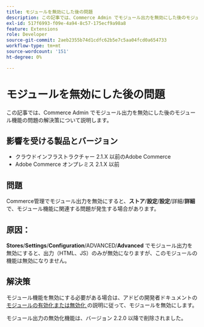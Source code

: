 ```yaml
---
title: モジュールを無効にした後の問題
description: この記事では、Commerce Admin でモジュール出力を無効にした後のモジュール機能の問題の解決策について説明します。
exl-id: 517f6993-f09e-4a94-8c57-175ecf9a98a8
feature: Extensions
role: Developer
source-git-commit: 2aeb2355b74d1cdfc62b5e7c5aa04fcd0a654733
workflow-type: tm+mt
source-wordcount: '151'
ht-degree: 0%

---
```


# モジュールを無効にした後の問題

この記事では、Commerce Admin でモジュール出力を無効にした後のモジュール機能の問題の解決策について説明します。

## 影響を受ける製品とバージョン

* クラウドインフラストラクチャー 2.1.X 以前のAdobe Commerce
* Adobe Commerce オンプレミス 2.1.X 以前

## 問題

Commerce管理でモジュール出力を無効にすると、**ストア**/**設定**/**設定**/詳細/**詳細** で、モジュール機能に関連する問題が発生する場合があります。

## 原因：

**Stores**/**Settings**/**Configuration**/ADVANCED/**Advanced** でモジュール出力を無効にすると、出力（HTML、JS）のみが無効になりますが、このモジュールの機能は無効になりません。

## 解決策

モジュール機能を無効にする必要がある場合は、アドビの開発者ドキュメントの [&#x200B; モジュールの有効化または無効化 &#x200B;](https://experienceleague.adobe.com/ja/docs/commerce-operations/installation-guide/tutorials/manage-modules) の説明に従って、モジュールを無効にします。

モジュール出力の無効化機能は、バージョン 2.2.0 以降で削除されました。
